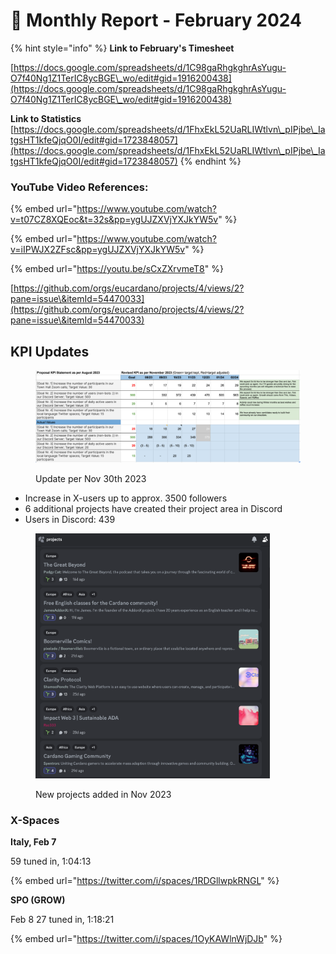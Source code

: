 # 🛫 Monthly Report - February 2024



{% hint style="info" %}
**Link to February's Timesheet**

[https://docs.google.com/spreadsheets/d/1C98gaRhgkghrAsYugu-O7f40Ng1Z1TerIC8ycBGE\_wo/edit#gid=1916200438](https://docs.google.com/spreadsheets/d/1C98gaRhgkghrAsYugu-O7f40Ng1Z1TerIC8ycBGE\_wo/edit#gid=1916200438)



**Link to Statistics** [https://docs.google.com/spreadsheets/d/1FhxEkL52UaRLIWtlvn\_pIPjbe\_IatgsHT1kfeQjqO0I/edit#gid=1723848057](https://docs.google.com/spreadsheets/d/1FhxEkL52UaRLIWtlvn\_pIPjbe\_IatgsHT1kfeQjqO0I/edit#gid=1723848057)
{% endhint %}



### YouTube Video References:

{% embed url="https://www.youtube.com/watch?v=t07CZ8XQEoc&t=32s&pp=ygUJZXVjYXJkYW5v" %}

{% embed url="https://www.youtube.com/watch?v=iIPWJX2ZFsc&pp=ygUJZXVjYXJkYW5v" %}

{% embed url="https://youtu.be/sCxZXrvmeT8" %}

[https://github.com/orgs/eucardano/projects/4/views/2?pane=issue\&itemId=54470033](https://github.com/orgs/eucardano/projects/4/views/2?pane=issue\&itemId=54470033)

## KPI Updates

<figure><img src="../../.gitbook/assets/Screenshot 2023-12-09 at 05.28.58.png" alt=""><figcaption><p>Update per Nov 30th 2023</p></figcaption></figure>

* Increase in X-users up to approx. 3500 followers
* 6 additional projects have created their project area in Discord
* Users in Discord: 439

<figure><img src="../../.gitbook/assets/Screenshot 2023-12-09 at 05.22.19.png" alt="" width="375"><figcaption><p>New projects added in Nov 2023</p></figcaption></figure>



### **X-Spaces**



**Italy, Feb 7**

59 tuned in, 1:04:13

{% embed url="https://twitter.com/i/spaces/1RDGllwpkRNGL" %}

**SPO (GROW)**

Feb 8 27 tuned in, 1:18:21

{% embed url="https://twitter.com/i/spaces/1OyKAWlnWjDJb" %}
